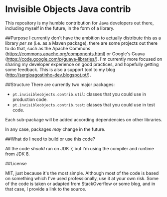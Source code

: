 # Invisible Objects Java contrib
This repository is my humble contribution for Java developers out there, including myself in the future, in the form of a library.

##Purpose
I currently don't have the ambition to actually distribute this as a library _per se_ (i.e. as a Maven package), there are some projects out there to do that, such as the Apache Commons (https://commons.apache.org/components.html) or Google's Guava (https://code.google.com/p/guava-libraries/). I'm currently more focused on sharing my developer experience on good practices, and hopefully getting some feedback. This is also a support tool to my blog (http://sergioagostinho-dev.blogspot.pt/).

##Structure
There are currently two major packages:
* `pt.invisibleobjects.contrib.util`: classes that you could use in production code.
* `pt.invisibleobjects.contrib.test`: classes that you could use in test code.

Each sub-package will be added according dependencies on other libraries.

In any case, packages _may_ change in the future.

##What do I need to build or use this code?

All the code _should_ run on JDK 7, but I'm using the compiler and runtime from JDK 8.

##License

MIT, just because it's the most simple. Although most of the code is based on something which I've used professionally, use it at your own risk. Some of the code is taken or adapted from StackOverflow or some blog, and in that case, I provide a link to the source.
